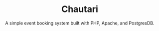 <div align="center">
    <h1>Chautari</h1>
    <p>A simple event booking system built with PHP, Apache, and PostgresDB.</p>
</div>
